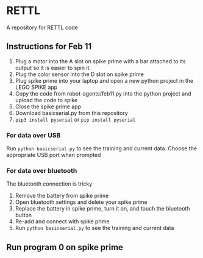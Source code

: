 # RETTL
A repository for RETTL code



## Instructions for Feb 11
1. Plug a motor into the A slot on spike prime with a bar attached to its output so it is easier to spin it.
1. Plug the color sensor into the D slot on spike prime
1. Plug spike prime into your laptop and open a new python project in the LEGO SPIKE app
1. Copy the code from robot-agents/feb11.py into the python project and upload the code to spike
1. Close the spike prime app
1. Download basicserial.py from this repository
1. `pip3 install pyserial` or `pip install pyserial`

### For data over USB
Run `python basicserial.py` to see the training and current data. Choose the appropriate USB port when prompted


### For data over bluetooth
The bluetooth connection is tricky
1. Remove the battery from spike prime
1. Open bluetooth settings and delete your spike prime
1. Replace the battery in spike prime, turn it on, and touch the bluetooth button
1. Re-add and connect with spike prime 
1. Run `python basicserial.py` to see the training and current data


## Run program 0 on spike prime

